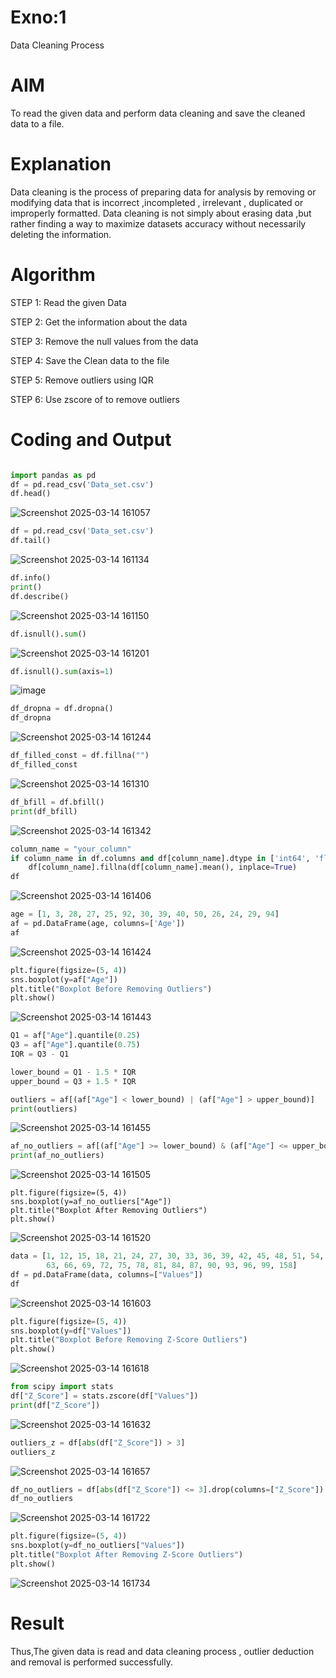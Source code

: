 # Exno:1
Data Cleaning Process

# AIM
To read the given data and perform data cleaning and save the cleaned data to a file.

# Explanation
Data cleaning is the process of preparing data for analysis by removing or modifying data that is incorrect ,incompleted , irrelevant , duplicated or improperly formatted. Data cleaning is not simply about erasing data ,but rather finding a way to maximize datasets accuracy without necessarily deleting the information.

# Algorithm
STEP 1: Read the given Data

STEP 2: Get the information about the data

STEP 3: Remove the null values from the data

STEP 4: Save the Clean data to the file

STEP 5: Remove outliers using IQR

STEP 6: Use zscore of to remove outliers

# Coding and Output

```python

import pandas as pd
df = pd.read_csv('Data_set.csv')
df.head()
```

![Screenshot 2025-03-14 161057](https://github.com/user-attachments/assets/99deeff5-1df8-47a6-80d8-aa520b0e8934)

```python
df = pd.read_csv('Data_set.csv')
df.tail()
```

![Screenshot 2025-03-14 161134](https://github.com/user-attachments/assets/c2e989a4-dd18-4e2f-998d-15ee1be759af)

```python
df.info()
print()
df.describe()
```

![Screenshot 2025-03-14 161150](https://github.com/user-attachments/assets/7edb3edf-aea8-4d96-a0da-c305c37edbb3)

```python
df.isnull().sum()
```

![Screenshot 2025-03-14 161201](https://github.com/user-attachments/assets/59819892-66b9-4a38-8dda-67da48a9a98c)

```python
df.isnull().sum(axis=1)
```

![image](https://github.com/user-attachments/assets/a8a0bf23-d3fa-4de2-857b-896c966d2ace)

```python
df_dropna = df.dropna()
df_dropna
```

![Screenshot 2025-03-14 161244](https://github.com/user-attachments/assets/9671a5b6-9341-4d06-9952-2ba8d10fd915)

```python
df_filled_const = df.fillna("")
df_filled_const
```

![Screenshot 2025-03-14 161310](https://github.com/user-attachments/assets/3bd648ab-19a3-4458-8ed3-d8cd684e078f)

```python
df_bfill = df.bfill()
print(df_bfill)
```

![Screenshot 2025-03-14 161342](https://github.com/user-attachments/assets/536c9af7-54c6-49e7-9db9-057b7ecd4e7b)

```python
column_name = "your_column" 
if column_name in df.columns and df[column_name].dtype in ['int64', 'float64']:
    df[column_name].fillna(df[column_name].mean(), inplace=True)
df
```

![Screenshot 2025-03-14 161406](https://github.com/user-attachments/assets/feeaf774-524d-4b2d-b4f0-e6bb22e98f29)

```python
age = [1, 3, 28, 27, 25, 92, 30, 39, 40, 50, 26, 24, 29, 94]
af = pd.DataFrame(age, columns=['Age'])
af
```

![Screenshot 2025-03-14 161424](https://github.com/user-attachments/assets/9a38b7a3-c3a6-45b1-a651-ddeb52a056ee)

```python
plt.figure(figsize=(5, 4))
sns.boxplot(y=af["Age"])
plt.title("Boxplot Before Removing Outliers")
plt.show()
```

![Screenshot 2025-03-14 161443](https://github.com/user-attachments/assets/26991cea-185d-4e75-92a1-91187c62b3e1)

```python
Q1 = af["Age"].quantile(0.25)
Q3 = af["Age"].quantile(0.75)
IQR = Q3 - Q1

lower_bound = Q1 - 1.5 * IQR
upper_bound = Q3 + 1.5 * IQR

outliers = af[(af["Age"] < lower_bound) | (af["Age"] > upper_bound)]
print(outliers)
```

![Screenshot 2025-03-14 161455](https://github.com/user-attachments/assets/53a05ab8-ec5b-4750-8736-6b0f5c0991f0)

```python
af_no_outliers = af[(af["Age"] >= lower_bound) & (af["Age"] <= upper_bound)]
print(af_no_outliers)
```

![Screenshot 2025-03-14 161505](https://github.com/user-attachments/assets/f6d0090c-4962-4032-b093-822c73b46dcb)

```pthon
plt.figure(figsize=(5, 4))
sns.boxplot(y=af_no_outliers["Age"])
plt.title("Boxplot After Removing Outliers")
plt.show()
```

![Screenshot 2025-03-14 161520](https://github.com/user-attachments/assets/01ef8a6d-b5ac-4489-8571-34c4bcecebb6)

```python
data = [1, 12, 15, 18, 21, 24, 27, 30, 33, 36, 39, 42, 45, 48, 51, 54, 57, 60,
        63, 66, 69, 72, 75, 78, 81, 84, 87, 90, 93, 96, 99, 158]
df = pd.DataFrame(data, columns=["Values"])
df
```

![Screenshot 2025-03-14 161603](https://github.com/user-attachments/assets/5772744d-bb35-4e5a-bad1-fc2bdbcb36af)

```python
plt.figure(figsize=(5, 4))
sns.boxplot(y=df["Values"])
plt.title("Boxplot Before Removing Z-Score Outliers")
plt.show()
```

![Screenshot 2025-03-14 161618](https://github.com/user-attachments/assets/3e4f6752-2f45-4469-b4ea-665880dca618)

```python
from scipy import stats 
df["Z_Score"] = stats.zscore(df["Values"])
print(df["Z_Score"])
```

![Screenshot 2025-03-14 161632](https://github.com/user-attachments/assets/793b66ee-d588-4f48-933b-ec2ca23f5154)

```python
outliers_z = df[abs(df["Z_Score"]) > 3]
outliers_z
```

![Screenshot 2025-03-14 161657](https://github.com/user-attachments/assets/7e958c2e-aa9d-43eb-93ac-13006eab0a9a)

```python
df_no_outliers = df[abs(df["Z_Score"]) <= 3].drop(columns=["Z_Score"])
df_no_outliers
```

![Screenshot 2025-03-14 161722](https://github.com/user-attachments/assets/a780d9c4-66c9-4129-a026-b011cdba4098)

```python
plt.figure(figsize=(5, 4))
sns.boxplot(y=df_no_outliers["Values"])
plt.title("Boxplot After Removing Z-Score Outliers")
plt.show()
```

![Screenshot 2025-03-14 161734](https://github.com/user-attachments/assets/7be34459-629b-4189-8852-441abd4e3c1c)

# Result
Thus,The given data is read and data cleaning process , outlier deduction and removal is performed successfully.
